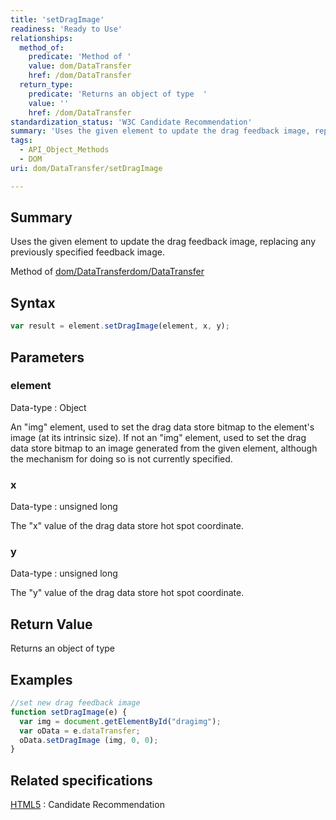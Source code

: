 ```yaml
---
title: 'setDragImage'
readiness: 'Ready to Use'
relationships:
  method_of:
    predicate: 'Method of '
    value: dom/DataTransfer
    href: /dom/DataTransfer
  return_type:
    predicate: 'Returns an object of type  '
    value: ''
    href: /dom/DataTransfer
standardization_status: 'W3C Candidate Recommendation'
summary: 'Uses the given element to update the drag feedback image, replacing any previously specified feedback image.'
tags:
  - API_Object_Methods
  - DOM
uri: dom/DataTransfer/setDragImage

---
```

## Summary

Uses the given element to update the drag feedback image, replacing any previously specified feedback image.

Method of [dom/DataTransfer](/dom/DataTransfer)[dom/DataTransfer](/dom/DataTransfer)

## Syntax

``` js
var result = element.setDragImage(element, x, y);
```

## Parameters

### element

 Data-type
:   Object

 An "img" element, used to set the drag data store bitmap to the element's image (at its intrinsic size). If not an "img" element, used to set the drag data store bitmap to an image generated from the given element, although the mechanism for doing so is not currently specified.

### x

 Data-type
:   unsigned long

 The "x" value of the drag data store hot spot coordinate.

### y

 Data-type
:   unsigned long

 The "y" value of the drag data store hot spot coordinate.

## Return Value

Returns an object of type

## Examples

``` js
//set new drag feedback image
function setDragImage(e) {
  var img = document.getElementById("dragimg");
  var oData = e.dataTransfer;
  oData.setDragImage (img, 0, 0);
}
```

## Related specifications

[HTML5](http://www.w3.org/TR/html5/editing.html)
:   Candidate Recommendation
